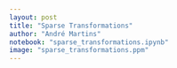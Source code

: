 ```yaml
---
layout: post
title: "Sparse Transformations"
author: "André Martins"
notebook: "sparse_transformations.ipynb"
image: "sparse_transformations.ppm"
---
```

